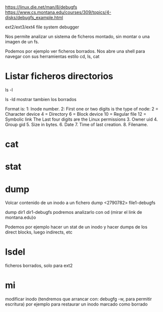 https://linux.die.net/man/8/debugfs
https://www.cs.montana.edu/courses/309/topics/4-disks/debugfs_example.html

ext2/ext3/ext4 file system debugger

Nos permite analizar un sistema de ficheros montado, sin montar o una imagen de un fs.

Podemos por ejemplo ver ficheros borrados.
Nos abre una shell para navegar con sus herramientas estilo cd, ls, cat

# Listar ficheros directorios
ls -l

ls -ld
  mostrar tambien los borrados

Format is:
  1:  Inode number.
  2:  First one or two digits is the type of node:
     2 = Character device
     4 = Directory
     6 = Block device
     10 = Regular file
     12 = Symbolic link
     The Last four digits are the Linux permissions
  3. Owner uid
  4. Group gid
  5. Size in bytes.
  6. Date
  7. Time of last creation.
  8. Filename.

# cat

# stat

# dump
Volcar contenido de un inodo a un fichero
dump <2790782> file1-debugfs

dump dir1 dir1-debugfs
  podremos analizarlo con od (mirar el link de montana.edu)o

Podemos por ejemplo hacer un stat de un inodo y hacer dumps de los direct blocks, luego indirects, etc

# lsdel
ficheros borrados, solo para ext2

# mi
modificar inodo (tendremos que arrancar con: debugfg -w, para permitir escritura)
por ejemplo para restaurar un inodo marcado como borrado
